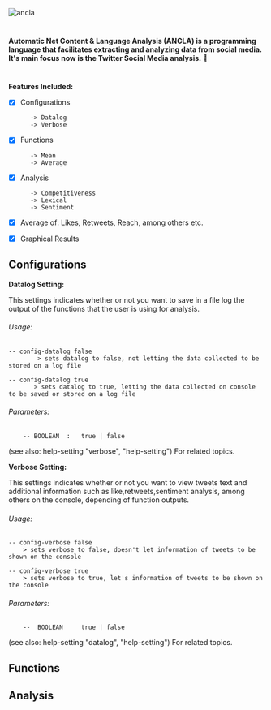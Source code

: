 ![ancla](https://user-images.githubusercontent.com/5660320/48219676-80626680-e363-11e8-856e-6ad1f488a4a1.png)
#
**Automatic Net Content &amp; Language Analysis (ANCLA) is a programming language that facilitates extracting and analyzing data from social media. It's main focus now is the Twitter Social Media analysis. :hatched_chick:**
#

**Features Included:**

 - [x] Configurations
 ```
       -> Datalog
       -> Verbose
 ```
 - [x] Functions 
 ```
       -> Mean
       -> Average
 ```
 - [x] Analysis
 ```
       -> Competitiveness
       -> Lexical
       -> Sentiment
 ```
 - [x] Average of: Likes, Retweets, Reach, among others etc.
 - [x] Graphical Results
  

## Configurations

 **Datalog Setting:**

This settings indicates whether or not you want to save in a file log the output of the functions that the user is using for analysis.

###### Usage: 
```
-- config-datalog false    
        > sets datalog to false, not letting the data collected to be stored on a log file

-- config-datalog true     
       > sets datalog to true, letting the data collected on console to be saved or stored on a log file
```
###### Parameters:
```
	-- BOOLEAN  :   true | false
```
(see also: help-setting "verbose", "help-setting") For related topics.

**Verbose Setting:**

This settings indicates whether or not you want to view tweets text and additional information such as like,retweets,sentiment analysis, among others on the console, depending of function outputs. 

###### Usage: 
```
-- config-verbose false   
	> sets verbose to false, doesn't let information of tweets to be shown on the console

-- config-verbose true    
	> sets verbose to true, let's information of tweets to be shown on the console
```
###### Parameters:
```
	--  BOOLEAN     true | false
```
(see also: help-setting "datalog", "help-setting") For related topics.
  
## Functions
## Analysis
